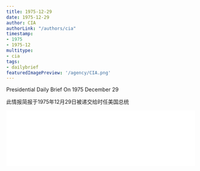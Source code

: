 ```yaml
---
title: 1975-12-29
date: 1975-12-29
author: CIA 
authorLink: "/authors/cia"
timestamp: 
- 1975
- 1975-12
multitype: 
- cia
tags: 
- dailybrief
featuredImagePreview: '/agency/CIA.png'
---
```



Presidential Daily Brief On 1975 December 29

此情报简报于1975年12月29日被递交给时任美国总统

<!--more-->





<div id="over" style="width:100%; overflow:hidden"> <iframe id="sFrame" name="sFrame" frameborder="no" border="0"  allowfullscreen marginwidth="0" scrolling="no" src = " /CIA/1975-12-29.html "  style = " position:absulute; width: 806px; top: 300;" > </iframe> </div>
